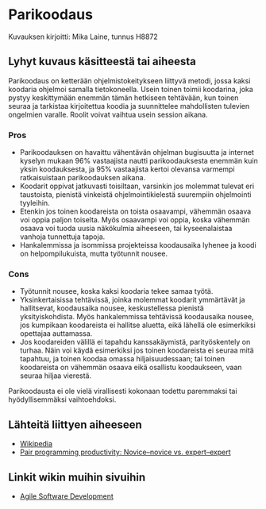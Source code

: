 # Parikoodaus

Kuvauksen kirjoitti: Mika Laine, tunnus H8872

## Lyhyt kuvaus käsitteestä tai aiheesta

Parikoodaus on ketterään ohjelmistokeitykseen liittyvä metodi, jossa kaksi koodaria ohjelmoi samalla tietokoneella. Usein toinen toimii koodarina, joka pystyy keskittymään enemmän tämän hetkiseen tehtävään, kun toinen seuraa ja tarkistaa kirjoitettua koodia ja suunnittelee mahdollisten tulevien ongelmien varalle. Roolit voivat vaihtua usein session aikana.

### Pros
* Parikoodauksen on havaittu vähentävän ohjelman bugisuutta ja internet kyselyn mukaan 96% vastaajista nautti parikoodauksesta enemmän kuin yksin koodauksesta, ja 95% vastaajista kertoi olevansa varmempi ratkaisuistaan parikoodauksen aikana.
* Koodarit oppivat jatkuvasti toisiltaan, varsinkin jos molemmat tulevat eri taustoista, pienistä vinkeistä ohjelmointikielestä suurempiin ohjelmointi tyyleihin.
* Etenkin jos toinen koodareista on toista osaavampi, vähemmän osaava voi oppia paljon toiselta. Myös osaavampi voi oppia, koska vähemmän osaava voi tuoda uusia näkökulmia aiheeseen, tai kyseenalaistaa vanhoja tunnettuja tapoja.
* Hankalemmissa ja isommissa projekteissa koodausaika lyhenee ja koodi on helpompilukuista, mutta työtunnit nousee.
### Cons
* Työtunnit nousee, koska kaksi koodaria tekee samaa työtä.
* Yksinkertaisissa tehtävissä, joinka molemmat koodarit ymmärtävät ja hallitsevat, koodausaika nousee, keskustellessa pienistä yksityiskohdista. Myös hankalemmissa tehtävissä koodausaika nousee, jos kumpikaan koodareista ei hallitse aluetta, eikä lähellä ole esimerkiksi opettajaa auttamassa.
* Jos koodareiden välillä ei tapahdu kanssakäymistä, parityöskentely on turhaa. Näin voi käydä esimerkiksi jos toinen koodareista ei seuraa mitä tapahtuu, ja toinen koodaa omassa hiljaisuudessaan; tai toinen koodareista on vähemmän osaava eikä osallistu koodaukseen, vaan seuraa hiljaa vierestä.

Parikoodausta ei ole vielä virallisesti kokonaan todettu paremmaksi tai hyödyllisemmäksi vaihtoehdoksi.

## Lähteitä liittyen aiheeseen

* [Wikipedia](https://en.wikipedia.org/wiki/Pair_programming)
* [Pair programming productivity: Novice–novice vs. expert–expert](http://www.cs.utexas.edu/users/mckinley/305j/pair-hcs-2006.pdf)

## Linkit wikin muihin sivuihin

* [Agile Software Development](https://github.com/JAMKPROJ/TTOS1000-GT0/blob/master/Agile-Software-Development.md) 
